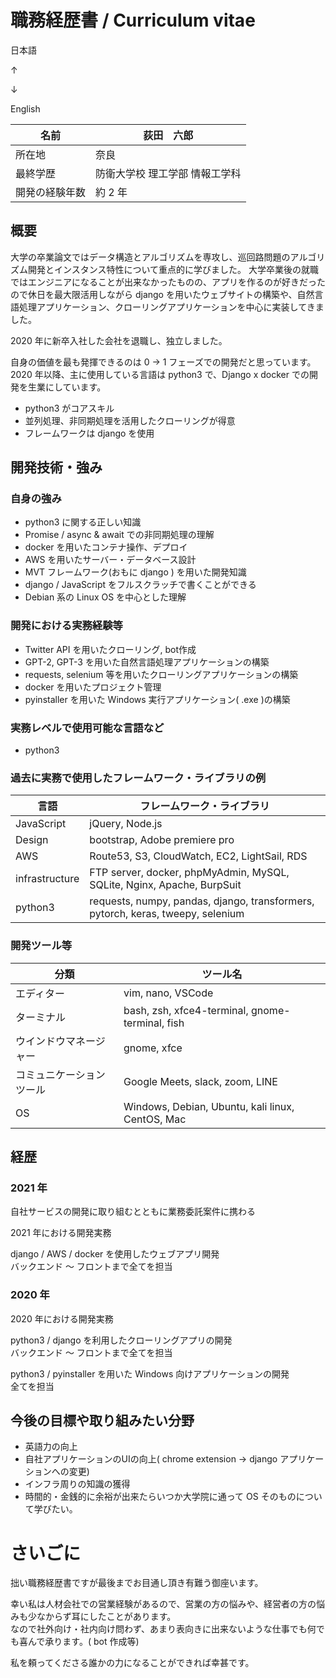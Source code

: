 # 職務経歴書 / Curriculum vitae
日本語

↑

↓

English

|  名前  |  荻田　六郎  |
| ---- | ---- |
|  所在地  |  奈良  |
| 最終学歴 | 防衛大学校 理工学部 情報工学科 |
| 開発の経験年数 | 約 2 年 |

## 概要

大学の卒業論文ではデータ構造とアルゴリズムを専攻し、巡回路問題のアルゴリズム開発とインスタンス特性について重点的に学びました。
大学卒業後の就職ではエンジニアになることが出来なかったものの、アプリを作るのが好きだったので休日を最大限活用しながら django を用いたウェブサイトの構築や、自然言語処理アプリケーション、クローリングアプリケーションを中心に実装してきました。

2020 年に新卒入社した会社を退職し、独立しました。

自身の価値を最も発揮できるのは 0 -> 1 フェーズでの開発だと思っています。
2020 年以降、主に使用している言語は python3 で、Django x docker での開発を生業にしています。

* python3 がコアスキル
* 並列処理、非同期処理を活用したクローリングが得意
* フレームワークは django を使用

## 開発技術・強み
### 自身の強み
* python3 に関する正しい知識
* Promise / async & await での非同期処理の理解
* docker を用いたコンテナ操作、デプロイ
* AWS を用いたサーバー・データベース設計
* MVT フレームワーク(おもに django ) を用いた開発知識
* django / JavaScript をフルスクラッチで書くことができる
* Debian 系の Linux OS を中心とした理解

### 開発における実務経験等
* Twitter API を用いたクローリング, bot作成
* GPT-2, GPT-3 を用いた自然言語処理アプリケーションの構築
* requests, selenium 等を用いたクローリングアプリケーションの構築
* docker を用いたプロジェクト管理
* pyinstaller を用いた Windows 実行アプリケーション( .exe )の構築

### 実務レベルで使用可能な言語など
* python3

### 過去に実務で使用したフレームワーク・ライブラリの例
| 言語 | フレームワーク・ライブラリ|
| ---- | ---- |
| JavaScript | jQuery, Node.js |
| Design | bootstrap, Adobe premiere pro |
| AWS | Route53, S3, CloudWatch, EC2, LightSail, RDS |
| infrastructure | FTP server, docker, phpMyAdmin, MySQL, SQLite, Nginx, Apache, BurpSuit |
| python3 | requests, numpy, pandas, django, transformers, pytorch, keras, tweepy, selenium |

### 開発ツール等
|  分類  |  ツール名  |
| ---- | ---- |
| エディター | vim, nano, VSCode |
| ターミナル | bash, zsh, xfce4-terminal, gnome-terminal, fish |
| ウインドウマネージャー | gnome, xfce |
| コミュニケーションツール | Google Meets, slack, zoom, LINE |
| OS | Windows, Debian, Ubuntu, kali linux, CentOS, Mac |

## 経歴
### 2021 年
自社サービスの開発に取り組むとともに業務委託案件に携わる

2021 年における開発実務

django / AWS / docker を使用したウェブアプリ開発<br>
バックエンド ～ フロントまで全てを担当

### 2020 年
2020 年における開発実務

python3 / django を利用したクローリングアプリの開発<br>
バックエンド ～ フロントまで全てを担当

python3 / pyinstaller を用いた Windows 向けアプリケーションの開発<br>
全てを担当

## 今後の目標や取り組みたい分野
* 英語力の向上
* 自社アプリケーションのUIの向上( chrome extension → django アプリケーションへの変更)
* インフラ周りの知識の獲得
* 時間的・金銭的に余裕が出来たらいつか大学院に通って OS そのものについて学びたい。

# さいごに
拙い職務経歴書ですが最後までお目通し頂き有難う御座います。<br>

幸い私は人材会社での営業経験があるので、営業の方の悩みや、経営者の方の悩みも少なからず耳にしたことがあります。<br>
なので社外向け・社内向け問わず、あまり表向きに出来ないような仕事でも何でも喜んで承ります。( bot 作成等)<br>

私を頼ってくださる誰かの力になることができれば幸甚です。<br>

